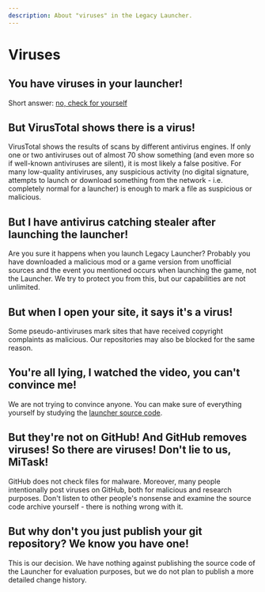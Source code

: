```yaml
---
description: About "viruses" in the Legacy Launcher.
---
```

# Viruses
## You have viruses in your launcher!
Short answer: [no, check for yourself](https://llaun.ch/source)

## But VirusTotal shows there is a virus!
VirusTotal shows the results of scans by different antivirus engines. If only one or two antiviruses out of almost 70 show something (and even more so if well-known antiviruses are silent), it is most likely a false positive. For many low-quality antiviruses, any suspicious activity (no digital signature, attempts to launch or download something from the network - i.e. completely normal for a launcher) is enough to mark a file as suspicious or malicious.

## But I have antivirus catching stealer after launching the launcher!
Are you sure it happens when you launch Legacy Launcher? Probably you have downloaded a malicious mod or a game version from unofficial sources and the event you mentioned occurs when launching the game, not the Launcher. We try to protect you from this, but our capabilities are not unlimited.

## But when I open your site, it says it's a virus!
Some pseudo-antiviruses mark sites that have received copyright complaints as malicious.
Our repositories may also be blocked for the same reason.

## You're all lying, I watched the video, you can't convince me!
We are not trying to convince anyone. You can make sure of everything yourself by studying the [launcher source code](https://llaun.ch/source).

## But they're not on GitHub! And GitHub removes viruses! So there are viruses! Don't lie to us, MiTask!
GitHub does not check files for malware. Moreover, many people intentionally post viruses on GitHub, both for malicious and research purposes.
Don't listen to other people's nonsense and examine the source code archive yourself - there is nothing wrong with it.

## But why don't you just publish your git repository? We know you have one!
This is our decision. We have nothing against publishing the source code of the Launcher for evaluation purposes, but we do not plan to publish a more detailed change history.